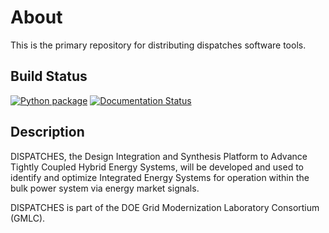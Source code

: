 # About
This is the primary repository for distributing dispatches software tools.

## Build Status
[![Python package](https://github.com/gmlc-dispatches/dispatches/actions/workflows/python-package.yml/badge.svg)](https://github.com/gmlc-dispatches/dispatches/actions/workflows/python-package.yml)
[![Documentation Status](https://readthedocs.org/projects/dispatches/badge/?version=main)](https://dispatches.readthedocs.io/en/latest/?badge=main)

## Description

DISPATCHES, the Design Integration and Synthesis Platform to Advance Tightly Coupled Hybrid Energy Systems,
will be developed and used to identify and optimize Integrated Energy Systems for operation within the bulk 
power system via energy market signals.

DISPATCHES is part of the DOE Grid Modernization Laboratory Consortium (GMLC).
